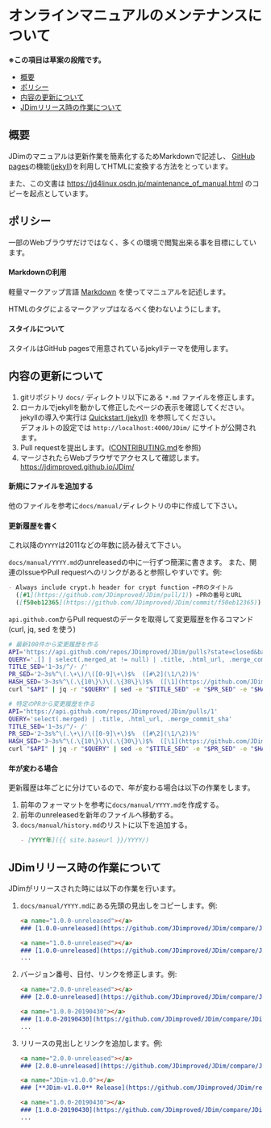 # オンラインマニュアルのメンテナンスについて

**※この項目は草案の段階です。**

- [概要](#概要)
- [ポリシー](#ポリシー)
- [内容の更新について](#内容の更新について)
- [JDimリリース時の作業について](#jdimリリース時の作業について)


## 概要
JDimのマニュアルは更新作業を簡素化するためMarkdownで記述し、
[GitHub pages][gh-pages]の機能([jekyll][jekyll])を利用してHTMLに変換する方法をとっています。

また、この文書は https://jd4linux.osdn.jp/maintenance_of_manual.html のコピーを起点としています。


## ポリシー
一部のWebブラウザだけではなく、多くの環境で閲覧出来る事を目標にしています。

#### Markdownの利用
軽量マークアップ言語 [Markdown][gh-markdown] を使ってマニュアルを記述します。

HTMLのタグによるマークアップはなるべく使わないようにします。

#### スタイルについて
スタイルはGitHub pagesで用意されているjekyllテーマを使用します。


## 内容の更新について
1. gitリポジトリ `docs/` ディレクトリ以下にある `*.md` ファイルを修正します。
2. ローカルでjekyllを動かして修正したページの表示を確認してください。
   jekyllの導入や実行は [Quickstart (jekyll)][jekyll-quickstart] を参照してください。<br>
   デフォルトの設定では `http://localhost:4000/JDim/` にサイトが公開されます。
3. Pull requestを提出します。([CONTRIBUTING.md][contributing]を参照)
4. マージされたらWebブラウザでアクセスして確認します。https://jdimproved.github.io/JDim/

#### 新規にファイルを追加する
他のファイルを参考に`docs/manual/`ディレクトリの中に作成して下さい。

#### 更新履歴を書く
これ以降の`YYYY`は2011などの年数に読み替えて下さい。

`docs/manual/YYYY.md`のunreleasedの中に一行ずつ簡潔に書きます。
また、関連のIssueやPull requestへのリンクがあると参照しやすいです。例:
```markdown
- Always include crypt.h header for crypt function ←PRのタイトル
  ([#1](https://github.com/JDimproved/JDim/pull/1)) ←PRの番号とURL
  ([f50eb12365](https://github.com/JDimproved/JDim/commit/f50eb12365)) ←マージコミットのハッシュとリンク
```

`api.github.com`からPull requestのデータを取得して変更履歴を作るコマンド (curl, jq, sed を使う)
```sh
# 最新100件から変更履歴を作る
API='https://api.github.com/repos/JDimproved/JDim/pulls?state=closed&base=master&per_page=100'
QUERY='.[] | select(.merged_at != null) | .title, .html_url, .merge_commit_sha'
TITLE_SED='1~3s/^/- /'
PR_SED='2~3s%^\(.\+\)/\([0-9]\+\)$%  ([#\2](\1/\2))%'
HASH_SED='3~3s%^\(.\{10\}\)\(.\{30\}\)$%  ([\1](https://github.com/JDimproved/JDim/commit/\1\2))%'
curl "$API" | jq -r "$QUERY" | sed -e "$TITLE_SED" -e "$PR_SED" -e "$HASH_SED"
```
```sh
# 特定のPRから変更履歴を作る
API='https://api.github.com/repos/JDimproved/JDim/pulls/1'
QUERY='select(.merged) | .title, .html_url, .merge_commit_sha'
TITLE_SED='1~3s/^/- /'
PR_SED='2~3s%^\(.\+\)/\([0-9]\+\)$%  ([#\2](\1/\2))%'
HASH_SED='3~3s%^\(.\{10\}\)\(.\{30\}\)$%  ([\1](https://github.com/JDimproved/JDim/commit/\1\2))%'
curl "$API" | jq -r "$QUERY" | sed -e "$TITLE_SED" -e "$PR_SED" -e "$HASH_SED"
```

#### 年が変わる場合
更新履歴は年ごとに分けているので、年が変わる場合は以下の作業をします。

1. 前年のフォーマットを参考に`docs/manual/YYYY.md`を作成する。
2. 前年のunreleasedを新年のファイルへ移動する。
2. `docs/manual/history.md`のリストに以下を追加する。
   ```markdown
   - [YYYY年]({{ site.baseurl }}/YYYY/)
   ```


## JDimリリース時の作業について
JDimがリリースされた時には以下の作業を行います。

1. `docs/manual/YYYY.md`にある先頭の見出しをコピーします。例:
   ```markdown
   <a name="1.0.0-unreleased"></a>
   ### [1.0.0-unreleased](https://github.com/JDimproved/JDim/compare/JDim-v0.1.0...master) (unreleased)

   <a name="1.0.0-unreleased"></a>
   ### [1.0.0-unreleased](https://github.com/JDimproved/JDim/compare/JDim-v0.1.0...master) (unreleased)
   ...
   ```
2. バージョン番号、日付、リンクを修正します。例:
   ```markdown
   <a name="2.0.0-unreleased"></a>
   ### [2.0.0-unreleased](https://github.com/JDimproved/JDim/compare/JDim-v1.0.0...master) (unreleased)

   <a name="1.0.0-20190430"></a>
   ### [1.0.0-20190430](https://github.com/JDimproved/JDim/compare/JDim-v0.1.0...JDim-v1.0.0) (2019-04-30)
   ...
   ```
3. リリースの見出しとリンクを追加します。例:
   ```markdown
   <a name="2.0.0-unreleased"></a>
   ### [2.0.0-unreleased](https://github.com/JDimproved/JDim/compare/JDim-v1.0.0...master) (unreleased)

   <a name="JDim-v1.0.0"></a>
   ### [**JDim-v1.0.0** Release](https://github.com/JDimproved/JDim/releases/tag/JDim-v1.0.0) (2019-05-01)

   <a name="1.0.0-20190430"></a>
   ### [1.0.0-20190430](https://github.com/JDimproved/JDim/compare/JDim-v0.1.0...JDim-v1.0.0) (2019-04-30)
   ...
   ```


[gh-pages]: https://pages.github.com/
[jekyll]: https://jekyllrb.com/
[gh-markdown]: https://guides.github.com/features/mastering-markdown/
[jekyll-quickstart]: https://jekyllrb.com/docs/
[contributing]: https://github.com/JDimproved/JDim/tree/master/CONTRIBUTING.md
